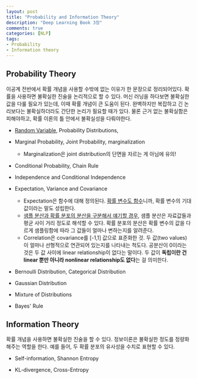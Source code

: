 ```yaml
---
layout: post
title: "Probability and Information Theory"
description: "Deep Learning Book 3장"
comments: true
categories: [NLP]
tags:
- Probability
- Information theory
---
```




## Probability Theory

이공계 전반에서 확률 개념을 사용할 수밖에 없는 이유가 한 문장으로 정리되어있다. 확률을 사용하면 불확실한 진술을 논리적으로 할 수 있다. 머신 러닝을 하다보면 불확실한 값을 다룰 필요가 있는데, 이때 확률 개념이 큰 도움이 된다. 완벽하지만 복잡하고 긴 논리보다는 불확실하더라도 간단한 논리가 필요할 때가 있다. 물론 근거 없는 불확실함은 피해야하고, 확률 이론의 틀 안에서 불확실성을 다뤄야한다. 

- [Random Variable](https://datascienceschool.net/view-notebook/4bcfe70a64de40ec945639236b0e911d/), Probability Distributions,
- Marginal Probability, Joint Probability, marginalization
  - Marginalization은 joint distribution의 단면을 자르는 게 아님에 유의! 
- Conditional Probability, Chain Rule
- Independence and Conditional Independence 

- Expectation, Variance and Covariance
  - Expectation은 함수에 대해 정의된다. [확률 변수도 함수](https://datascienceschool.net/view-notebook/4bcfe70a64de40ec945639236b0e911d/)니까, 확률 변수의 기대값이라는 말도 성립한다.
  - [샘플 분산과 확률 분포의 분산을 구분해서 얘기할 경우](https://datascienceschool.net/view-notebook/e8753e2c0dfd457f91f7b800e340d435/), 샘플 분산은 자료값들과 평균 사이 거리 정도로 해석할 수 있다. 확률 분포의 분산은 확률 변수의 값을 다르게 샘플링함에 따라 그 값들이 얼마나 변하는지를 알려준다.
  - Correlation은 covariance를 [-1,1] 값으로 표준화한 것. 두 값(two values)이 얼마나 선형적으로 연관되어 있는지를 나타내는 척도다. 공분산이 0이라는 것은 두 값 사이에 linear relationship이 없다는 말이다. 두 값이 **독립이란 건 linear 뿐만 아니라 nonlinear relationship도 없다**는 걸 의미한다.

- Bernoulli Distribution, Categorical Distribution
- Gaussian Distribution
- Mixture of Distributions
- Bayes' Rule



## Information Theory

확률 개념을 사용하면 불확실한 진술을 할 수 있다. 정보이론은 불확실한 정도를 정량화해주는 역할을 한다. 예를 들어, 두 확률 분포의 유사성을 수치로 표현할 수 있다. 

- Self-information, Shannon Entropy

- KL-divergence, Cross-Entropy

